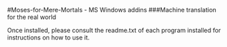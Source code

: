 #Moses-for-Mere-Mortals - MS Windows addins
###Machine translation for the real world

Once installed, please consult the readme.txt of each program installed for instructions on how to use it.

